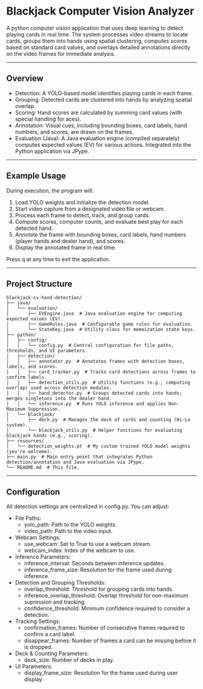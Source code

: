 # Blackjack Computer Vision Analyzer

A python computer vision application that uses deep learning to detect playing cards in real time. The system processes video streams to locate cards, groups them into hands using spatial clustering, computes scores based on standard card values, and overlays detailed annotations directly on the video frames for immediate analysis.

---

## Overview

- Detection: A YOLO-based model identifies playing cards in each frame.
- Grouping: Detected cards are clustered into hands by analyzing spatial overlap.
- Scoring: Hand scores are calculated by summing card values (with special handling for aces).
- Annotation: Visual cues, including bounding boxes, card labels, hand numbers, and scores, are drawn on the frames.
- Evaluation (Java): A Java evaluation engine (compiled separately) computes expected values (EV) for various actions. Integrated into the Python application via JPype.

---

## Example Usage

During execution, the program will:

1. Load YOLO weights and initialize the detection model.
2. Start video capture from a designated video file or webcam.
3. Process each frame to detect, track, and group cards.
4. Compute scores, computer counts, and evaluate best play for each detected hand.
5. Annotate the frame with bounding boxes, card labels, hand numbers (player hands and dealer hand), and scores.
6. Display the annotated frame in real time.

Press q at any time to exit the application.

---

## Project Structure

```
blackjack-cv-hand-detection/
├── java/
│   └── evaluation/
│       ├── EVEngine.java  # Java evaluation engine for computing expected values (EV).
│       ├── GameRules.java  # Configurable game rules for evaluation.
│       └── StateKey.java  # Utility class for memoization state keys.
├── python/
│   ├── config/
│   │   └── config.py  # Central configuration for file paths, thresholds, and UI parameters.
│   ├── detection/
│   │   ├── annotator.py  # Annotates frames with detection boxes, labels, and scores.
│   │   ├── card_tracker.py  # Tracks card detections across frames to confirm labels.
│   │   ├── detection_utils.py  # Utility functions (e.g., computing overlap) used across detection modules.
│   │   ├── hand_detector.py  # Groups detected cards into hands; merges singletons into the dealer hand.
│   │   └── inference.py  # Runs YOLO inference and applies Non-Maximum Suppression.
│   └── blackjack/
│       ├── deck.py  # Manages the deck of cards and counting (Hi-Lo system).
│       └── blackjack_utils.py  # Helper functions for evaluating blackjack hands (e.g., scoring).
├── resources/
│   └── detection_weights.pt  # My custom trained YOLO model weights (you're welcome).
├── main.py  # Main entry point that integrates Python detection/annotation and Java evaluation via JPype.
└── README.md  # This file.
```

---

## Configuration

All detection settings are centralized in config.py. You can adjust:

- File Paths:
  - yolo_path: Path to the YOLO weights.
  - video_path: Path to the video input.
- Webcam Settings:
  - use_webcam: Set to True to use a webcam stream.
  - webcam_index: Index of the webcam to use.
- Inference Parameters:
  - inference_interval: Seconds between inference updates.
  - inference_frame_size: Resolution for the frame used during inference.
- Detection and Grouping Thresholds:
  - overlap_threshold: Threshold for grouping cards into hands.
  - inference_overlap_threshold: Overlap threshold for non-maximum supression and tracking.
  - confidence_threshold: Minimum confidence required to consider a detection.
- Tracking Settings:
  - confirmation_frames: Number of consecutive frames required to confirm a card label.
  - disappear_frames: Number of frames a card can be missing before it is dropped.
- Deck & Counting Parameters:
  - deck_size: Number of decks in play.
- UI Parameters:
  - display_frame_size: Resolution for the frame used during user display.
